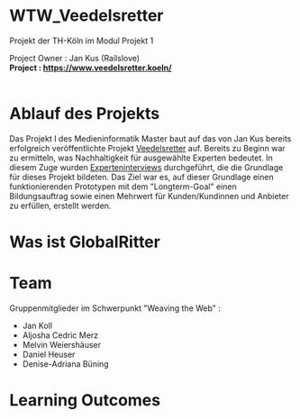 # WTW_Veedelsretter
Projekt der TH-Köln im Modul Projekt 1


Project Owner : Jan Kus (Railslove)<br>
**Project : https://www.veedelsretter.koeln/** <br><br>

# Ablauf des Projekts
Das Projekt I des Medieninformatik Master baut auf das von Jan Kus bereits erfolgreich veröffentlichte Projekt <a href="https://www.veedelsretter.koeln/">Veedelsretter</a> auf. 
Bereits zu Beginn war zu ermitteln, was Nachhaltigkeit für ausgewählte Experten bedeutet. 
In diesem Zuge wurden <a href="https://github.com/Amythethird/WTW_Veedelsretter/wiki/Interviews">Experteninterviews</a> durchgeführt, die die Grundlage für dieses Projekt 
bildeten. Das Ziel war es, auf dieser Grundlage einen funktionierenden Prototypen mit 
dem "Longterm-Goal" einen Bildungsauftrag sowie 
einen Mehrwert für Kunden/Kundinnen und Anbieter zu erfüllen, erstellt werden.
# Was ist GlobalRitter

# Team

Gruppenmitglieder im Schwerpunkt "Weaving the Web" :
- Jan Koll
- Aljosha Cedric Merz
- Melvin Weiershäuser
- Daniel Heuser
- Denise-Adriana Büning

# Learning Outcomes



